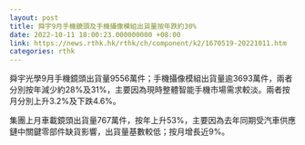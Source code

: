 ```yaml
---
layout: post
title: 舜宇9月手機鏡頭及手機攝像模組出貨量按年跌約30%
date: 2022-10-11 18:00:23.000000000 +08:00
link: https://news.rthk.hk/rthk/ch/component/k2/1670519-20221011.htm
categories: rthk
---
```


舜宇光學9月手機鏡頭出貨量9556萬件；手機攝像模組出貨量逾3693萬件，兩者分別按年減少約28%及31%，主要因為現時整體智能手機市場需求較淡。兩者按月分別上升3.2%及下跌4.6%。

集團上月車載鏡頭出貨量767萬件，按年上升53%，主要因為去年同期受汽車供應鏈中關鍵零部件缺貨影響，出貨量基數較低；按月增長近9%。
